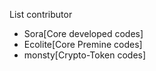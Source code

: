 List contributor

- Sora[Core developed codes]
- Ecolite[Core Premine codes]
- monsty[Crypto-Token codes]
